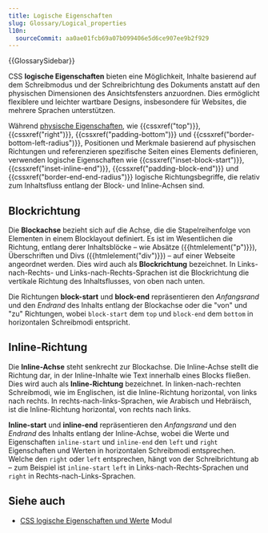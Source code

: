 ```yaml
---
title: Logische Eigenschaften
slug: Glossary/Logical_properties
l10n:
  sourceCommit: aa0ae01fcb69a07b099406e5d6ce907ee9b2f929
---
```


{{GlossarySidebar}}

CSS **logische Eigenschaften** bieten eine Möglichkeit, Inhalte basierend auf dem Schreibmodus und der Schreibrichtung des Dokuments anstatt auf den physischen Dimensionen des Ansichtsfensters anzuordnen. Dies ermöglicht flexiblere und leichter wartbare Designs, insbesondere für Websites, die mehrere Sprachen unterstützen.

Während [physische Eigenschaften](/de/docs/Glossary/physical_properties), wie {{cssxref("top")}}, {{cssxref("right")}}, {{cssxref("padding-bottom")}} und {{cssxref("border-bottom-left-radius")}}, Positionen und Merkmale basierend auf physischen Richtungen und referenzieren spezifische Seiten eines Elements definieren, verwenden logische Eigenschaften wie {{cssxref("inset-block-start")}}, {{cssxref("inset-inline-end")}}, {{cssxref("padding-block-end")}} und {{cssxref("border-end-end-radius")}} logische Richtungsbegriffe, die relativ zum Inhaltsfluss entlang der Block- und Inline-Achsen sind.

## Blockrichtung

Die **Blockachse** bezieht sich auf die Achse, die die Stapelreihenfolge von Elementen in einem Blocklayout definiert. Es ist im Wesentlichen die Richtung, entlang derer Inhaltsblöcke – wie Absätze ({{htmlelement("p")}}), Überschriften und Divs ({{htmlelement("div")}}) – auf einer Webseite angeordnet werden. Dies wird auch als **Blockrichtung** bezeichnet. In Links-nach-Rechts- und Links-nach-Rechts-Sprachen ist die Blockrichtung die vertikale Richtung des Inhaltsflusses, von oben nach unten.

Die Richtungen **block-start** und **block-end** repräsentieren den _Anfangsrand_ und den _Endrand_ des Inhalts entlang der Blockachse oder die "von" und "zu" Richtungen, wobei `block-start` dem `top` und `block-end` dem `bottom` in horizontalen Schreibmodi entspricht.

## Inline-Richtung

Die **Inline-Achse** steht senkrecht zur Blockachse. Die Inline-Achse stellt die Richtung dar, in der Inline-Inhalte wie Text innerhalb eines Blocks fließen. Dies wird auch als **Inline-Richtung** bezeichnet. In linken-nach-rechten Schreibmodi, wie im Englischen, ist die Inline-Richtung horizontal, von links nach rechts. In rechts-nach-links-Sprachen, wie Arabisch und Hebräisch, ist die Inline-Richtung horizontal, von rechts nach links.

**Inline-start** und **inline-end** repräsentieren den _Anfangsrand_ und den _Endrand_ des Inhalts entlang der Inline-Achse, wobei die Werte und Eigenschaften `inline-start` und `inline-end` den `left` und `right` Eigenschaften und Werten in horizontalen Schreibmodi entsprechen. Welche den `right` oder `left` entsprechen, hängt von der Schreibrichtung ab – zum Beispiel ist `inline-start` `left` in Links-nach-Rechts-Sprachen und `right` in Rechts-nach-Links-Sprachen.

## Siehe auch

- [CSS logische Eigenschaften und Werte](/de/docs/Web/CSS/CSS_logical_properties_and_values) Modul
